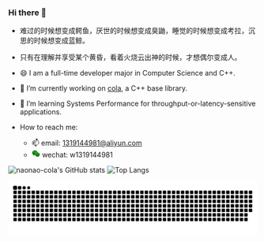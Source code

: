 ### Hi there 👋

- 难过的时候想变成鳄鱼，厌世的时候想变成臭鼬，睡觉的时候想变成考拉，沉思的时候想变成蓝鲸。
- 只有在理解并享受某个黄昏，看着火烧云出神的时候，才想偶尔变成人。


- 😄 I am a full-time developer major in Computer Science and C++.
- 🔭 I’m currently working on [cola](https://github.com/naonao-cola/cola.git), a C++ base library.
- 🌱 I’m learning Systems Performance for throughput-or-latency-sensitive applications.
- How to reach me:
  - 📫 email: [1319144981@aliyun.com](mailto:1319144981@aliyun.com)
  - <img src="./icon/weixin.svg" height="15em"  alt="wechat"> wechat: w1319144981


![naonao-cola's GitHub stats](https://github-readme-stats.vercel.app/api?username=naonao-cola&count_private=true&theme=onedark)
![Top Langs](https://github-readme-stats.vercel.app/api/top-langs?username=naonao-cola&layout=compact&count_private=true&theme=onedark)




<picture>
  <source media="(prefers-color-scheme: dark)" srcset="https://raw.githubusercontent.com/ChunelFeng/ChunelFeng/output/github-contribution-grid-snake-dark.svg">
  <source media="(prefers-color-scheme: light)" srcset="https://raw.githubusercontent.com/ChunelFeng/ChunelFeng/output/github-contribution-grid-snake.svg">
  <img alt="github contribution grid snake animation" src="https://raw.githubusercontent.com/ChunelFeng/ChunelFeng/output/github-contribution-grid-snake.svg">
</picture>


<!--
**naonao-coke/naonao-coke** is a ✨ _special_ ✨ repository because its `README.md` (this file) appears on your GitHub profile.

Here are some ideas to get you started:

- 🔭 I’m currently working on ...
- 🌱 I’m currently learning ...
- 👯 I’m looking to collaborate on ...
- 🤔 I’m looking for help with ...
- 💬 Ask me about ...
- 📫 How to reach me: ...
- 😄 Pronouns: ...
- ⚡ Fun fact: ...
-->
